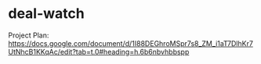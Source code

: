 # deal-watch
Project Plan:
https://docs.google.com/document/d/1I88DEGhroMSpr7s8_ZM_i1aT7DlhKr7UtNhcB1KKqAc/edit?tab=t.0#heading=h.6b6nbvhbbspp